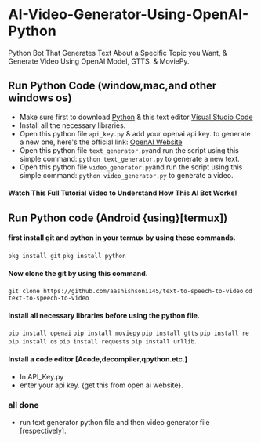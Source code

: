# AI-Video-Generator-Using-OpenAI-Python
 Python Bot That Generates Text About a Specific Topic you Want, & Generate Video Using OpenAI Model, GTTS, & MoviePy. 

## Run Python Code (window,mac,and other windows os)
- Make sure first to download [Python](https://www.python.org/downloads/) & this text editor [Visual Studio Code](https://code.visualstudio.com/download)
- Install all the necessary libraries.
- Open this python file `api_key.py` & add your openai api key. to generate a new one, here's the official link: [OpenAI Website](https://openai.com/)
- Open this python file `text_generator.py`and run the script using this simple command: `python text_generator.py` to generate a new text.
- Open this python file `video_generator.py`and run the script using this simple command: `python video_generator.py` to generate a video.

#### Watch This Full Tutorial Video to Understand How This AI Bot Works!

## Run Python code (Android {using}[termux])

#### first install git and python in your termux by using these commands.
`pkg install git`
`pkg install python`
#### Now clone the git by using this command.
`git clone https://github.com/aashishsoni145/text-to-speech-to-video`
`cd text-to-speech-to-video`

#### Install all necessary libraries before using the python file.

`pip install openai`
`pip install moviepy`
`pip install gtts`
`pip install re`
`pip install os`
`pip install requests`
`pip install urllib`.
#### Install a code editor [Acode,decompiler,qpython.etc.]
- In API_Key.py 
- enter your api key. {get this from open ai website}.
### all done 
- run text generator python file and then video generator file [respectively].
